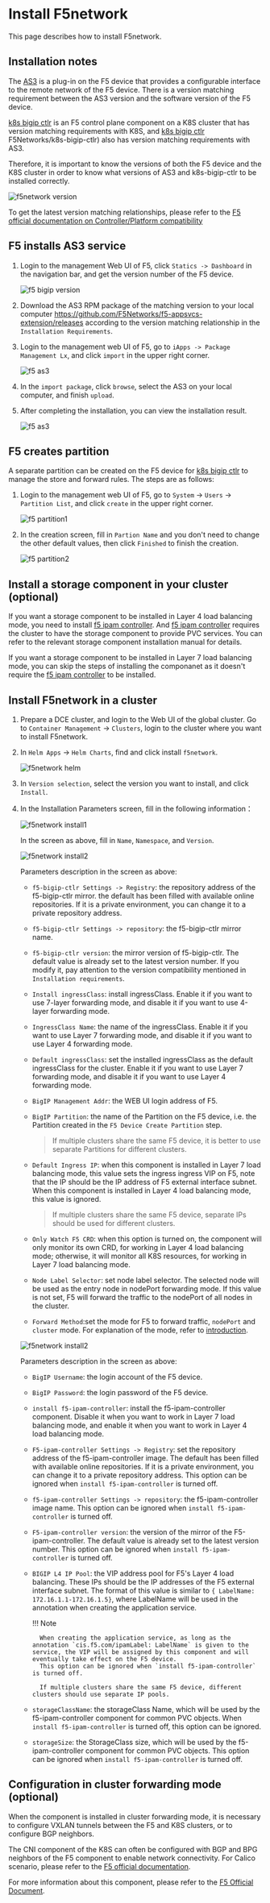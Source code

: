 # Install F5network

This page describes how to install F5network.

## Installation notes

The [AS3](https://clouddocs.f5.com/products/extensions/f5-appsvcs-extension/latest/userguide/) is a plug-in on the F5 device that provides a configurable interface to the remote network of the F5 device. There is a version matching requirement between the AS3 version and the software version of the F5 device.

[k8s bigip ctlr](https://github.com/F5Networks/k8s-bigip-ctlr) is an F5 control plane component on a K8S cluster that has version matching requirements with K8S, and [k8s bigip ctlr](https://github.com/) F5Networks/k8s-bigip-ctlr) also has version matching requirements with AS3.

Therefore, it is important to know the versions of both the F5 device and the K8S cluster in order to know what versions of AS3 and k8s-bigip-ctlr to be installed correctly.

![f5network version](https://docs.daocloud.io/daocloud-docs-images/docs/network/images/f5-version.png)

To get the latest version matching relationships, please refer to the [F5 official documentation on Controller/Platform compatibility](https://clouddocs.f5.com/containers/latest/userguide/what-is.html#container-ingress-service-compatibility)

## F5 installs AS3 service

1. Login to the management Web UI of F5, click `Statics -> Dashboard` in the navigation bar, and get the version number of the F5 device.

    ![f5 bigip version](https://docs.daocloud.io/daocloud-docs-images/docs/network/images/F5-bigipversion.png)

2. Download the AS3 RPM package of the matching version to your local computer <https://github.com/F5Networks/f5-appsvcs-extension/releases> according to the version matching relationship in the `Installation Requirements`.

3. Login to the management web UI of F5, go to `iApps -> Package Management Lx`, and click `import` in the upper right corner.

    ![f5 as3](https://docs.daocloud.io/daocloud-docs-images/docs/network/images/f5-as3.png)

4. In the `import package`, click `browse`, select the AS3 on your local computer, and finish `upload`.

5. After completing the installation, you can view the installation result.

    ![f5 as3](https://docs.daocloud.io/daocloud-docs-images/docs/network/images/f5-as3-1.png)

## F5 creates partition

A separate partition can be created on the F5 device for [k8s bigip ctlr](https://github.com/F5Networks/k8s-bigip-ctlr) to manage the store and forward rules. The steps are as follows:

1. Login to the management web UI of F5, go to `System` -> `Users` -> `Partition List`, and click `create` in the upper right corner.

    ![f5 partition1](https://docs.daocloud.io/daocloud-docs-images/docs/network/images/f5-partiton1.png)

2. In the creation screen, fill in `Partion Name` and you don't need to change the other default values, then click `Finished` to finish the creation.

    ![f5 partition2](https://docs.daocloud.io/daocloud-docs-images/docs/network/images/f5-partiton-create.png)

## Install a storage component in your cluster (optional)

If you want a storage component to be installed in Layer 4 load balancing mode, you need to install [f5 ipam controller](https://github.com/F5Networks/f5-ipam-controller).
And [f5 ipam controller](https://github.com/F5Networks/f5-ipam-controller) requires the cluster to have the storage component to provide PVC services. You can refer to the relevant storage component installation manual for details.

If you want a storage component to be installed in Layer 7 load balancing mode, you can skip the steps of installing the componanet as it doesn't require the [f5 ipam controller](https://github.com/F5Networks/f5-ipam-controller) to be installed.

## Install F5network in a cluster

1. Prepare a DCE cluster, and login to the Web UI of the global cluster. Go to `Container Management` -> `Clusters`, login to the cluster where you want to install F5network.

2. In `Helm Apps` -> `Helm Charts`, find and click install `f5network`.

    ![f5network helm](https://docs.daocloud.io/daocloud-docs-images/docs/en/docs/network/images/f5network1.png)

3. In `Version selection`, select the version you want to install, and click `Install`.

4. In the Installation Parameters screen, fill in the following information：

    ![f5network install1](https://docs.daocloud.io/daocloud-docs-images/docs/en/docs/network/images/f5network2.png)

    In the screen as above, fill in `Name`, `Namespace`, and `Version`.

    ![f5network install2](https://docs.daocloud.io/daocloud-docs-images/docs/en/docs/network/images/f5network3.png)

    Parameters description in the screen as above:

    - `f5-bigip-ctlr Settings -> Registry`: the repository address of the f5-bigip-ctlr mirror. the default has been filled with available online repositories. If it is a private environment, you can change it to a private repository address.

    - `f5-bigip-ctlr Settings -> repository`: the f5-bigip-ctlr mirror name.

    - `f5-bigip-ctlr version`: the mirror version of f5-bigip-ctlr. The default value is already set to the latest version number. If you modify it, pay attention to the version compatibility mentioned in `Installation requirements`.

    - `Install ingressClass`: install ingressClass. Enable it if you want to use 7-layer forwarding mode, and disable it if you want to use 4-layer forwarding mode.

    - `IngressClass Name`: the name of the ingressClass. Enable it if you want to use Layer 7 forwarding mode, and disable it if you want to use Layer 4 forwarding mode.

    - `Default ingressClass`: set the installed ingressClass as the default ingressClass for the cluster. Enable it if you want to use Layer 7 forwarding mode, and disable it if you want to use Layer 4 forwarding mode.

    - `BigIP Management Addr`: the WEB UI login address of F5.

    - `BigIP Partition`: the name of the Partition on the F5 device, i.e. the Partition created in the `F5 Device Create Partition` step.

        > If multiple clusters share the same F5 device, it is better to use separate Partitions for different clusters.

    - `Default Ingress IP`: when this component is installed in Layer 7 load balancing mode, this value sets the ingress ingress VIP on F5, note that the IP should be the IP address of F5 external interface subnet.
      When this component is installed in Layer 4 load balancing mode, this value is ignored.

        > If multiple clusters share the same F5 device, separate IPs should be used for different clusters.

    - `Only Watch F5 CRD`: when this option is turned on, the component will only monitor its own CRD, for working in Layer 4 load balancing mode; otherwise, it will monitor all K8S resources, for working in Layer 7 load balancing mode.

    - `Node Label Selector`: set node label selector. The selected node will be used as the entry node in nodePort forwarding mode. If this value is not set, F5 will forward the traffic to the nodePort of all nodes in the cluster.

    - `Forward Method`:set the mode for F5 to forward traffic, `nodePort` and `cluster` mode. For explanation of the mode, refer to [introduction](index.md).
   
    ![f5network install2](https://docs.daocloud.io/daocloud-docs-images/docs/en/docs/network/images/f5network4.png)

    Parameters description in the screen as above:

    - `BigIP Username`: the login account of the F5 device.
    
    - `BigIP Password`: the login password of the F5 device.

    - `install f5-ipam-controller`: install the f5-ipam-controller component. Disable it when you want to work in Layer 7 load balancing mode, and enable it when you want to work in Layer 4 load balancing mode.

    - `F5-ipam-controller Settings -> Registry`: set the repository address of the f5-ipam-controller image. The default has been filled with available online repositories. If it is a private environment, you can change it to a private repository address.
      This option can be ignored when `install f5-ipam-controller` is turned off.

    - `f5-ipam-controller Settings -> repository`: the f5-ipam-controller image name.
      This option can be ignored when `install f5-ipam-controller` is turned off.

    - `F5-ipam-controller version`: the version of the mirror of the F5-ipam-controller. The default value is already set to the latest version number.
      This option can be ignored when `install f5-ipam-controller` is turned off.

    - `BIGIP L4 IP Pool`: the VIP address pool for F5's Layer 4 load balancing. These IPs should be the IP addresses of the F5 external interface subnet.
      The format of this value is similar to `{ LabelName: 172.16.1.1-172.16.1.5}`, where LabelName will be used in the annotation when creating the application service.
      
        !!! Note

            When creating the application service, as long as the annotation `cis.f5.com/ipamLabel: LabelName` is given to the service, the VIP will be assigned by this component and will eventually take effect on the F5 device.
            This option can be ignored when `install f5-ipam-controller` is turned off.

            If multiple clusters share the same F5 device, different clusters should use separate IP pools.

    - `storageClassName`: the storageClass Name, which will be used by the f5-ipam-controller component for common PVC objects.
      When `install f5-ipam-controller` is turned off, this option can be ignored.

    - `storageSize`: the StorageClass size, which will be used by the f5-ipam-controller component for common PVC objects.
      This option can be ignored when `install f5-ipam-controller` is turned off.

## Configuration in cluster forwarding mode (optional)

When the component is installed in cluster forwarding mode, it is necessary to configure VXLAN tunnels between the F5 and K8S clusters, or to configure BGP neighbors.

The CNI component of the K8S can often be configured with BGP and BPG neighbors of the F5 component to enable network connectivity.
For Calico scenario, please refer to the [F5 official documentation](https://clouddocs.f5.com/containers/latest/userguide/calico-config.html).

For more information about this component, please refer to the [F5 Official Document](https://clouddocs.f5.com/containers/latest/userguide/).
